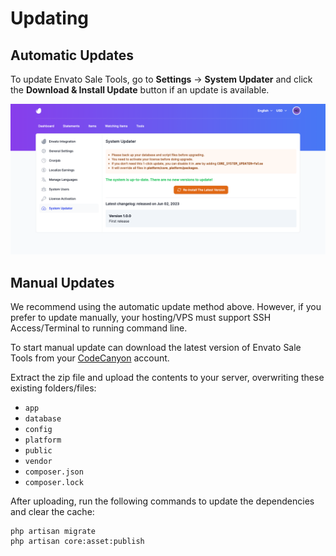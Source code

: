 # Updating

## Automatic Updates

To update Envato Sale Tools, go to **Settings** -> **System Updater** and click the **Download & Install Update**
button if an update is available.

![Update](images/update.png)

## Manual Updates

We recommend using the automatic update method above. However, if you prefer to update manually, your hosting/VPS must
support SSH Access/Terminal to running command line.

To start manual update can download the latest version of Envato Sale Tools from
your [CodeCanyon](https://codecanyon.net/downloads) account.

Extract the zip file and upload the contents to your server, overwriting these existing folders/files:

- `app`
- `database`
- `config`
- `platform`
- `public`
- `vendor`
- `composer.json`
- `composer.lock`

After uploading, run the following commands to update the dependencies and clear the cache:

```shell
php artisan migrate
php artisan core:asset:publish
```
